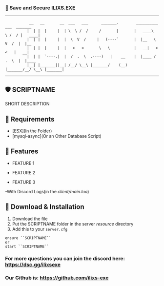 ### 👾 Save and Secure ILIXS.EXE
------------------------------------------------------------------------------------------------------- 

```
           __   __       __  ___   ___      _______.        __________   ___  _______ 
          |  | |  |     |  | \  \ /  /     /       |       |   ____\  \ /  / |   ____|
          |  | |  |     |  |  \  V  /     |   (----`       |  |__   \  V  /  |  |__   
          |  | |  |     |  |   >   <       \   \           |   __|   >   <   |   __|  
          |  | |  `----.|  |  /  .  \  .----)   |    __    |  |____ /  .  \  |  |____ 
          |__| |_______||__| /__/ \__\ |_______/    (__)   |_______/__/ \__\ |_______|  
```                                                     

-------------------------------------------------------------------------------------------------------

## 🛡 SCRIPTNAME
SHORT DESCRIPTION

## 🔗 Requirements
* [ESX](In the Folder)
* [mysql-async](Or an Other Database Script)

## 📒 Features
- FEATURE 1

- FEATURE 2

- FEATURE 3

-With Discord Logs(in the *client/main.lua*)


## 🔧 Download & Installation
1. Download the file
2. Put the SCRIPTNAME folder in the server *resource* directory
3. Add this to your `server.cfg`

```
ensure ``SCRIPTNAME``
or
start ``SCRIPTNAME``

```

### For more questions you can join the discord here: https://dsc.gg/ilixsexe

### Our Github is: https://github.com/ilixs-exe


